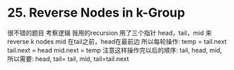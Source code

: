 # 25. Reverse Nodes in k-Group
很不错的题目 考察逻辑
我用的recursion
用了三个指针 head，tail，mid 来reverse k nodes
mid 在tail之前，head在最前边
所以每轮操作: temp      = tail.next
            tail.next = head
            mid.next  = temp
注意这样操作完以后的顺序: tail, head, mid, 所以需要:  head, tail= tail, mid, tail=tail.next